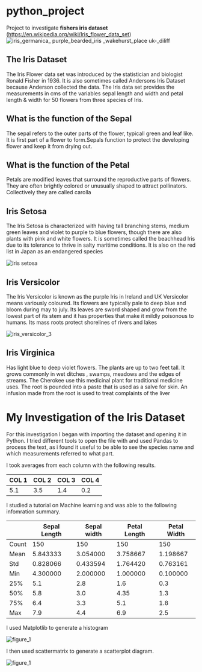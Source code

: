 # python_project

Project to investigate  **fishers iris dataset** (https://en.wikipedia.org/wiki/Iris_flower_data_set)
![iris_germanica_ purple_bearded_iris _wakehurst_place _uk_-_diliff](https://user-images.githubusercontent.com/36824025/39383140-117c858a-4a60-11e8-9ed2-4c565890401f.jpg)

## The Iris Dataset 
The Iris Flower data set was introduced by the statistician and biologist Ronald Fisher in 1936. It is also sometimes called Andersons Iris Dataset because Anderson collected the data. The Iris data set provides the measurements in cms of the variables sepal length and width and petal length & width for 50 flowers from three species of Iris.  

## What is the function of the Sepal 
The sepal refers to the outer parts of the flower, typicall green and leaf like.  It is first part of a flower to form.Sepals function to protect the developing flower and keep it from drying out.

## What is the function of the Petal 
Petals are modified leaves that surround the reproductive parts of flowers. They are often brightly colored or unusually shaped to attract pollinators. Collectively they are called carolla 

## Iris Setosa
The Iris Setosa is characterized with having tall branching stems, medium green leaves and violet to purple to blue flowers, though there are also plants with pink and white flowers. It is sometimes called the beachhead Iris due to its tolerance to thrive in salty maritime conditions. It is also on the red list in Japan as an endangered species 

![iris setosa](https://user-images.githubusercontent.com/36824025/39409195-a86a0488-4bda-11e8-8ffc-de5cb934c52f.jpg)

## Iris  Versicolor
The Iris Versicolor is known as the purple Iris in Ireland and UK Versicolor means variously coloured. Its flowers are typically pale to deep blue and bloom during may to july. Its leaves are sword shaped and grow from the lowest part of its stem and it has properties that make it mildly poisonous to humans. Its mass roots protect shorelines of rivers and lakes

![iris_versicolor_3](https://user-images.githubusercontent.com/36824025/39409205-d29ede7c-4bda-11e8-9471-0d49a7149d2e.jpg)


## Iris Virginica
Has light blue to deep violet flowers. The plants are up to two feet tall. It grows commonly in wet ditches , swamps, meadows and the edges of streams. 
The Cherokee use this medicinal plant for traditional medicine uses. The root is pounded into a paste that is used as a salve for skin. An infusion made from the root is used to treat complaints of the liver



# My Investigation of the Iris Dataset
For this investigation I began with importing the dataset and opening it in Python. I tried different tools to open the file with and used Pandas to process the text, as i found it useful to be able to see the species name and which measurements referred to what part.


I took averages from each column with the following results. 

| COL 1 | COL 2  | COL 3 | COL 4 |
|-------|--------|-------|-------|
| 5.1   | 3.5    | 1.4   | 0.2   |

I studied a tutorial on Machine learning and was able to the following infomration summary. 

|       | Sepal Length | Sepal width | Petal Length | Petal Width |
|-------|--------------|-------------|--------------|-------------|
| Count | 150          | 150         | 150          | 150         |
| Mean  | 5.843333     | 3.054000    | 3.758667     | 1.198667    |
| Std   | 0.828066     | 0.433594    | 1.764420     | 0.763161    |
| Min   | 4.300000     | 2.000000    | 1.000000     | 0.100000    |
| 25%   | 5.1          | 2.8         | 1.6          | 0.3         |
| 50%   | 5.8          | 3.0         | 4.35         | 1.3         |
| 75%   | 6.4          | 3.3         | 5.1          | 1.8         |
| Max   | 7.9          | 4.4         | 6.9          | 2.5         |


I used Matplotlib to generate a histogram

![figure_1](https://user-images.githubusercontent.com/36824025/39409094-e727e318-4bd8-11e8-9312-9053009524e1.png)

I then used scattermatrix to generate a scatterplot diagram.


![figure_1](https://user-images.githubusercontent.com/36824025/39409125-538063a0-4bd9-11e8-80bb-feb2a6d09333.png)







